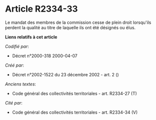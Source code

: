 # Article R2334-33

Le mandat des membres de la commission cesse de plein droit lorsqu'ils perdent la qualité au titre de laquelle ils ont été
désignés ou élus.

**Liens relatifs à cet article**

_Codifié par_:

  - Décret n°2000-318 2000-04-07

_Créé par_:

  - Décret n°2002-1522 du 23 décembre 2002 - art. 2 ()

_Anciens textes_:

  - Code général des collectivités territoriales - art. R2334-27 (T)

_Cité par_:

  - Code général des collectivités territoriales - art. R2334-34 (V)
